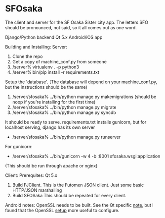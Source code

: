 # SFOsaka
The client and server for the SF Osaka Sister city app. The letters SFO should be pronounced, not said, so it all comes out as one word.

Django/Python backend
Qt 5.x Android/iOS app

Building and Installing:
Server:
 1. Clone the repo
 2. Get a copy of machine_conf.py from someone
 3. <BASE>/server% virtualenv . -p python3
 4. <BASE>/server% bin/pip install -r requirements.txt


Setup the 'database'. (The database will depend on your machine_conf.py, but the instructions should be the same)
 1. <BASE>/server/sfosaka% ../bin/python manage.py makemigrations (should be noop if you're installing for the first time)
 2. <BASE>/server/sfosaka% ../bin/python manage.py migrate
 3. <BASE>/server/sfosaka% ../bin/python manage.py syncdb

It should be ready to serve. requirements.txt installs gunicorn, but for localhost serving, django has its own server
 - <BASE>/server/sfosaka% ../bin/python manage.py runserver
For gunicorn:
 - <BASE>/server/sfosaka% ../bin/gunicorn -w 4 -b :8001 sfosaka.wsgi:application
(This should be run through apache or nginx)


Client:
Prerequites: Qt 5.x
 1. Build FJClient. This is the Futomen JSON client. Just some basic HTTP/JSON marshalling
 2. Build SFOSaka
This should be repeated for every client.

Android notes:
OpenSSL needs to be built. See the Qt specific [note](http://doc.qt.io/qt-5/opensslsupport.html), but I found that the OpenSSL [setup](https://wiki.openssl.org/index.php/Android) more useful to configure.
